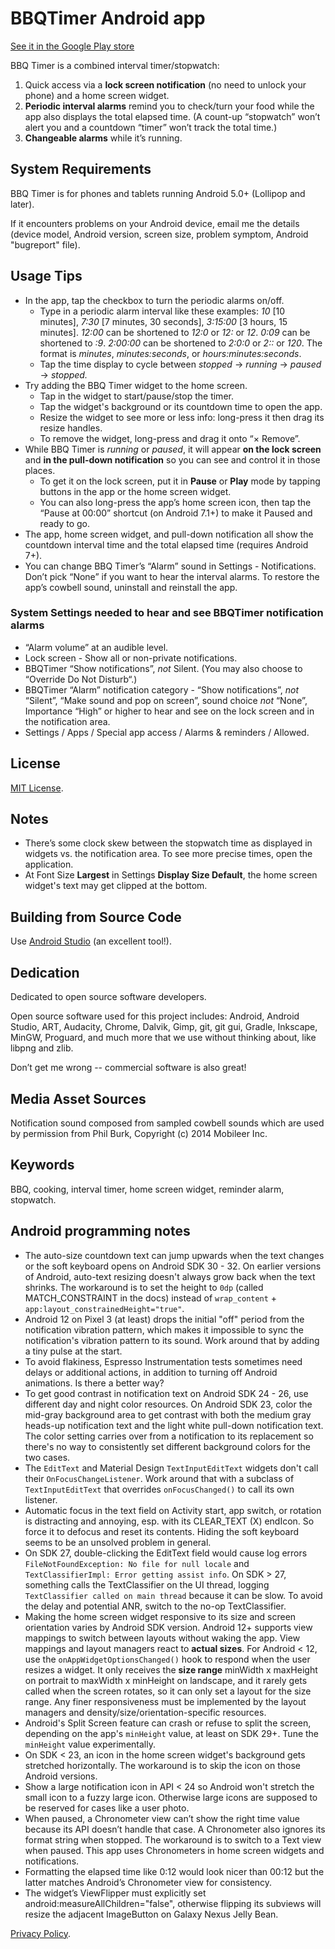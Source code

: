 # BBQTimer Android app

[See it in the Google Play store](https://play.google.com/store/apps/details?id=com.onefishtwo.bbqtimer)

BBQ Timer is a combined interval timer/stopwatch:
1. Quick access via a **lock screen notification** (no need to unlock your phone) and a home screen widget.
2. **Periodic interval alarms** remind you to check/turn your food while the app also displays the total elapsed time. (A count-up “stopwatch” won’t alert you and a countdown “timer” won’t track the total time.)
3. **Changeable alarms** while it’s running.


## System Requirements

BBQ Timer is for phones and tablets running Android 5.0+ (Lollipop and later).

If it encounters problems on your Android device, email me the details (device model, Android
version, screen size, problem symptom, Android "bugreport" file).


## Usage Tips
* In the app, tap the checkbox to turn the periodic alarms on/off.
  * Type in a periodic alarm interval like these examples: *10* \[10 minutes], *7:30* \[7 minutes, 30 seconds], *3:15:00* \[3 hours, 15 minutes]. *12:00* can be shortened to *12:0* or *12:* or *12*. *0:09* can be shortened to *:9*. *2:00:00* can be shortened to *2:0:0* or *2::* or *120*. The format is *minutes*, *minutes:seconds*, or *hours:minutes:seconds*.
  * Tap the time display to cycle between *stopped* → *running* → *paused* → *stopped.*
* Try adding the BBQ Timer widget to the home screen.
  * Tap in the widget to start/pause/stop the timer.
  * Tap the widget's background or its countdown time to open the app.
  * Resize the widget to see more or less info: long-press it then drag its resize handles.
  * To remove the widget, long-press and drag it onto “× Remove”.
* While BBQ Timer is *running* or *paused*, it will appear **on the lock screen** and **in the pull-down notification** so you can see and control it in those places.
  * To get it on the lock screen, put it in **Pause** or **Play** mode by tapping buttons in the app or the home screen widget.
  * You can also long-press the app’s home screen icon, then tap the “Pause at 00:00” shortcut (on Android 7.1+) to make it Paused and ready to go.
* The app, home screen widget, and pull-down notification all show the countdown interval time and the total elapsed time (requires Android 7+).
* You can change BBQ Timer’s “Alarm” sound in Settings - Notifications. Don’t pick “None” if you want to hear the interval alarms. To restore the app’s cowbell sound, uninstall and reinstall the app.

### System Settings needed to hear and see BBQTimer notification alarms
* “Alarm volume” at an audible level.
* Lock screen - Show all or non-private notifications.
* BBQTimer “Show notifications”, *not* Silent. (You may also choose to “Override Do Not Disturb“.)
* BBQTimer “Alarm” notification category - “Show notifications”, *not* “Silent”, “Make sound and pop on screen”, sound choice *not* “None”, Importance “High” or higher to hear and see on the lock screen and in the notification area.
* Settings / Apps / Special app access / Alarms & reminders / Allowed.


## License

[MIT License](https://github.com/1fish2/BBQTimer/blob/master/LICENSE.md).


## Notes
* There’s some clock skew between the stopwatch time as displayed in widgets vs. the
  notification area. To see more precise times, open the application.
* At Font Size **Largest** in Settings **Display Size Default**, the home screen widget's text may get clipped at the bottom.

## Building from Source Code
Use [Android Studio](http://developer.android.com/sdk/installing/studio.html) (an excellent tool!).


## Dedication
Dedicated to open source software developers.

Open source software used for this project includes: Android, Android Studio, ART, Audacity, Chrome,
Dalvik, Gimp, git, git gui, Gradle, Inkscape, MinGW, Proguard, and much more that we use without thinking
about, like libpng and zlib.

Don’t get me wrong -- commercial software is also great!


## Media Asset Sources
Notification sound composed from sampled cowbell sounds which are used by permission from Phil Burk,
Copyright (c) 2014 Mobileer Inc.


## Keywords
BBQ, cooking, interval timer, home screen widget, reminder alarm, stopwatch.


## Android programming notes
* The auto-size countdown text can jump upwards when the text changes or the soft keyboard opens on Android SDK 30 - 32. On earlier versions of Android, auto-text resizing doesn't always grow back when the text shrinks. The workaround is to set the height to `0dp` (called MATCH_CONSTRAINT in the docs) instead of `wrap_content` + `app:layout_constrainedHeight="true"`.
* Android 12 on Pixel 3 (at least) drops the initial "off" period from the notification vibration pattern, which makes it impossible to sync the notification's vibration pattern to its sound. Work around that by adding a tiny pulse at the start.
* To avoid flakiness, Espresso Instrumentation tests sometimes need delays or additional actions, in addition to turning off Android animations. Is there a better way?
* To get good contrast in notification text on Android SDK 24 - 26, use different day and night color resources. On Android SDK 23, color the mid-gray background area to get contrast with both the medium gray heads-up notification text and the light white pull-down notification text. The color setting carries over from a notification to its replacement so there's no way to consistently set different background colors for the two cases.
* The `EditText` and Material Design `TextInputEditText` widgets don't call their `OnFocusChangeListener`. Work around that with a subclass of `TextInputEditText` that overrides `onFocusChanged()` to call its own listener.
* Automatic focus in the text field on Activity start, app switch, or rotation is distracting and annoying, esp. with its CLEAR_TEXT (X) endIcon. So force it to defocus and reset its contents. Hiding the soft keyboard seems to be an unsolved problem in general.
* On SDK 27, double-clicking the EditText field would cause log errors `FileNotFoundException: No file for null locale` and `TextClassifierImpl: Error getting assist info`. On SDK > 27, something calls the TextClassifier on the UI thread, logging `TextClassifier called on main thread` because it can be slow. To avoid the delay and potential ANR, switch to the no-op TextClassifier.
* Making the home screen widget responsive to its size and screen orientation varies by Android SDK version. Android 12+ supports view mappings to switch between layouts without waking the app. View mappings and layout managers react to **actual sizes**. For Android < 12, use the `onAppWidgetOptionsChanged()` hook to respond when the user resizes a widget. It only receives the **size range** minWidth x maxHeight on portrait to maxWidth x minHeight on landscape, and it rarely gets called when the screen rotates, so it can only set a layout for the size range. Any finer responsiveness must be implemented by the layout managers and density/size/orientation-specific resources.
* Android's Split Screen feature can crash or refuse to split the screen, depending on the app's `minHeight` value, at least on SDK 29+. Tune the `minHeight` value experimentally.
* On SDK < 23, an icon in the home screen widget's background gets stretched horizontally. The workaround is to skip the icon on those Android versions.
* Show a large notification icon in API < 24 so Android won't stretch the small icon to a fuzzy large icon. Otherwise large icons are supposed to be reserved for cases like a user photo.
* When paused, a Chronometer view can’t show the right time value because its API doesn’t
handle that case. A Chronometer also ignores its format string when stopped. The workaround is to switch to a Text view when paused. This app uses Chronometers in home screen widgets and notifications.
* Formatting the elapsed time like 0:12 would look nicer than 00:12 but the latter matches Android’s Chronometer view for consistency.
* The widget’s ViewFlipper must explicitly set android:measureAllChildren="false", otherwise
flipping its subviews will resize the adjacent ImageButton on Galaxy Nexus Jelly Bean.


[Privacy Policy](Privacy-Policy-for-the-BBQTimer-app.md).
